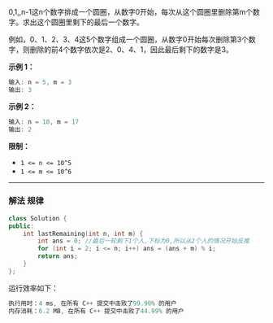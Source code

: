 

0,1,,n-1这n个数字排成一个圆圈，从数字0开始，每次从这个圆圈里删除第m个数字。求出这个圆圈里剩下的最后一个数字。

例如，0、1、2、3、4这5个数字组成一个圆圈，从数字0开始每次删除第3个数字，则删除的前4个数字依次是2、0、4、1，因此最后剩下的数字是3。

 

**示例 1：**

```swift
输入: n = 5, m = 3
输出: 3
```

**示例 2：**

```swift
输入: n = 10, m = 17
输出: 2
```

**限制：**
-  `1 <= n <= 10^5`
- `1 <= m <= 10^6`


---

### 解法 规律
```cpp
class Solution {
public:
    int lastRemaining(int n, int m) {
        int ans = 0; //最后一轮剩下1个人,下标为0,所以从2个人的情况开始反推
        for (int i = 2; i <= n; i++) ans = (ans + m) % i; 
        return ans;
    }
};
```
运行效率如下：
```cpp
执行用时：4 ms, 在所有 C++ 提交中击败了99.90% 的用户
内存消耗：6.2 MB, 在所有 C++ 提交中击败了44.99% 的用户
```
